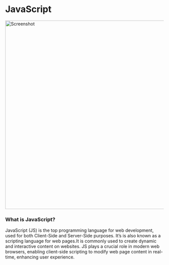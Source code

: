 # JavaScript
<img src="https://github.com/Rutiktorambe/JavaScript_A-Z/assets/114429614/a68b347c-bbe4-452b-82f3-21359c2306b7" width="600" alt="Screenshot">   

### What is JavaScript?
JavaScript (JS) is the top programming language for web development, used for both Client-Side and Server-Side purposes. It’s is also known as a scripting language for web pages.It is commonly used to create dynamic and interactive content on websites. JS plays a crucial role in modern web browsers, enabling client-side scripting to modify web page content in real-time, enhancing user experience.

